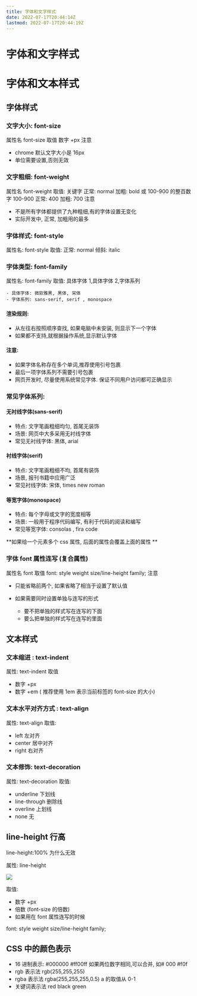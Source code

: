 ```yaml
---
title: 字体和文字样式
date: 2022-07-17T20:44:14Z
lastmod: 2022-07-17T20:44:19Z
---
```


# 字体和文字样式

# 字体和文本样式

## 字体样式

### 文字大小: font-size

属性名 font-size
取值 数字 +px
注意

* chrome 默认文字大小是 16px
* 单位需要设置,否则无效

### 文字粗细: font-weight

属性名 font-weight
取值:
关键字
正常: normal
加粗: bold
或 100-900 的整百数字
100-900
正常: 400
加粗: 700
注意

* 不是所有字体都提供了九种粗细,有的字体设置无变化
* 实际开发中, 正常, 加粗用的最多

### 字体样式: font-style

属性名: font-style
取值:
正常: normal
倾斜: italic

### 字体类型: font-family

属性名: font-family
取值: 具体字体 1,具体字体 2,字体系列

```text
- 具体字体: 微软雅黑, 黑体, 宋体
- 字体系列: sans-serif, serif , monospace
```

#### 渲染规则:

* 从左往右按照顺序查找, 如果电脑中未安装, 则显示下一个字体
* 如果都不支持,就根据操作系统,显示默认字体

#### 注意:

* 如果字体名称存在多个单词,推荐使用引号包裹
* 最后一项字体系列不需要引号包裹
* 网页开发时, 尽量使用系统常见字体. 保证不同用户访问都可正确显示

### 常见字体系列:

#### 无衬线字体(sans-serif)

* 特点: 文字笔画粗细均匀, 首尾无装饰
* 场景: 网页中大多采用无衬线字体
* 常见无衬线字体: 黑体, arial

#### 衬线字体(serif)

* 特点: 文字笔画粗细不均, 首尾有装饰
* 场景, 报刊书籍中应用广泛
* 常见衬线字体: 宋体, times new roman

#### 等宽字体(monospace)

* 特点: 每个字母或文字的宽度相等
* 场景: 一般用于程序代码编写, 有利于代码的阅读和编写
* 常见等宽字体: consolas , fira code

**如果给一个元素多个 css 属性, 后面的属性会覆盖上面的属性 **

### 字体 font 属性连写 (复合属性)

属性名 font
取值 font: style weight size/line-height family;
注意

* 只能省略前两个, 如果省略了相当于设置了默认值
* 如果需要同时设置单独与连写的形式

  * 要不把单独的样式写在连写的下面
  * 要么把单独的样式写在连写的里面

## 文本样式

### 文本缩进 : text-indent

属性: text-indent
取值

* 数字 +px
* 数字 +em ( 推荐使用 1em 表示当前标签的 font-size 的大小)

### 文本水平对齐方式 : text-align

属性: text-align
取值:

* left       左对齐
* center    居中对齐
* right    右对齐

### 文本修饰: text-decoration

属性: text-decoration
取值:

* underline    下划线
* line-through  删除线
* overline    上划线
* none    无

## line-height 行高

line-height:100% 为什么无效

属性: line-height

![](https://cdn.nlark.com/yuque/0/2022/png/25905096/1643091408193-a8bfb358-cfbe-430d-8f1f-7aac4dfce0cd.png#clientId=u6a767ba0-4d79-4&crop=0&crop=0&crop=1&crop=1&from=paste&height=184&id=u71073c64&margin=%5Bobject)

取值:

* 数字 +px
* 倍数 (font-size 的倍数)
* 如果用在 font 属性连写的时候

font: style weight size/line-height family;

## CSS 中的颜色表示

* 16 进制表示:     #000000 #ff00ff 如果两位数字相同,可以合并, 如# 000 #f0f
* rgb 表示法    rgb(255,255,255)
* rgba 表示法    rgba(255,255,255,0.5) a 的取值从 0-1
* 关键词表示法    red black green
